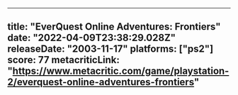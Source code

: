 
---
title: "EverQuest Online Adventures: Frontiers"
date: "2022-04-09T23:38:29.028Z"
releaseDate: "2003-11-17"
platforms: ["ps2"]
score: 77
metacriticLink: "https://www.metacritic.com/game/playstation-2/everquest-online-adventures-frontiers"
---
